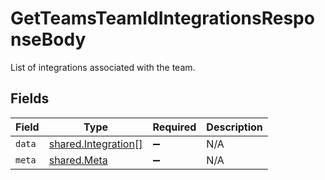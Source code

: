 # GetTeamsTeamIdIntegrationsResponseBody

List of integrations associated with the team.


## Fields

| Field                                                      | Type                                                       | Required                                                   | Description                                                |
| ---------------------------------------------------------- | ---------------------------------------------------------- | ---------------------------------------------------------- | ---------------------------------------------------------- |
| `data`                                                     | [shared.Integration](../../models/shared/integration.md)[] | :heavy_minus_sign:                                         | N/A                                                        |
| `meta`                                                     | [shared.Meta](../../models/shared/meta.md)                 | :heavy_minus_sign:                                         | N/A                                                        |